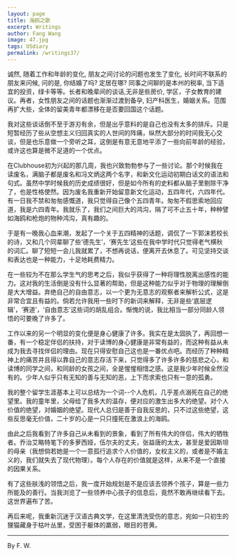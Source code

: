 ```yaml
---
layout: page
title: 海鸥之歌
excerpt: Writings
author: Fang Wang
image: 47.jpg
tags: USdiary
permalink: /writings37/
---
```


诚然, 随着工作和年龄的变化, 朋友之间讨论的问题也发生了变化, 长时间不联系的朋友来问候, 问的是, 你结婚了吗? 定居在哪? 同事之间聊的是本州的税率, 当下适宜的投资，绿卡等等。长者和晚辈间的谈话,无非是些房价, 学区，子女教育的建议。再者，女性朋友之间的话题也渐渐过渡到备孕, 妇产科医生，婚姻关系。范围再扩大些，全体的留美青年都漂移在是否要回国这个话题。

我对这些谈话倒不至于游刃有余，但是出乎意料的是自己也没有太多的排斥。只是短暂经历了些从空想主义归回真实的人世间的阵痛，纵然大部分的时间我无心交谈，但是也乐意做一个旁听之耳，这倒是有意无意地平添了一些向前年龄的经验，或许这也算是微不足道的一个优点。

在Clubhouse初为兴起的那几周，我也兴致勃勃参与了一些讨论。那个时候我在读废名，满脑子都是废名和冯文炳这两个名字，和新文化运动初期白话文的语法和句式。虽然中学时候我的历史成绩很好，但是如今所有的史料都从脑子里剔除干净了，也是性格使然。因为废名我重新开始留意新文化运动，五四年代，六四年代。有一日我不禁和匆匆感慨道，我只觉得自己像个五四青年。匆匆不假思索地回应道，我是六四青年。我就乐了，我们之间巨大的鸿沟，隔了可不止五十年，种种譬如海鸥和枪炮的物种鸿沟，真有趣的。

于是有一晚我心血来潮，发起了一个关于五四精神的话题，调侃了一下郭沫若校长的诗，又和几个同辈聊了些‘德先生’，‘赛先生’这些在我中学时代只觉得老气横秋的词汇。聊了短短一会儿我就累了，不想再说话，便离开去休息了。可见坚持交谈和表达也是一种能力，十足地耗费精力。

在一些较为不在那么学生气的思考之后，我似乎获得了一种将理性脱离出感性的能力。这对我的生活倒是没有什么显著的帮助，但是这种能力似乎对于物理的理解倒是大大增益。弃绝自己的自由意志，以一个更为无意志的观察者来解析公式，这是非常合宜且有益的。倘若允许我用一些时下的新词来解释，无非是些‘底层逻辑’，‘赛道’，‘自由意志’这些词的胡乱组合。惭愧的说，我比相当一部分同龄人领悟的可要晚了许多了。

工作以来的另一个明显的变化便是身心健康了许多。我实在是太固执了，再回想一番，有一个稳定伴侣的扶持，对于读博的身心健康是非常有益的，而这种有益从未成为我去寻找伴侣的理由。现在只得安慰自己这也是一番优点吧。而经历了种种精神上的痛苦并且得以靠自己的意志存活下来，只觉得多了许多许多的慈悲之心，和读博的同学之间，和同龄的女孩之间，全是惺惺相惜之感。这是我少年时候全然没有的。少年人似乎只有无知的善与无知的恶，上下而求索也只有一意的孤勇。

我的整个留学生涯基本上可以总结为一个词--个人危机，几乎差点溺死在自己的绝望里。我的童年里，父母给了我多大的温存，便对应的激生出多大的绝望。对个人价值的绝望，对婚姻的绝望。现代人总归是善于自我反思的，只不过这些绝望，这些反思毫无价值，二十岁的心是一只只撞死在激浪上的海鸥。

由此之后我看到了许多自己从未看到的景象，看到了所有伟大的伴侣，伟大的牺牲者。乔治艾略特笔下的多萝西娅，伍尔夫的丈夫，张益唐的太太，甚至是爱因斯坦的母亲（我想倘若她是一个一意孤行追求个人价值的，女权主义的，或者是不婚主义的，我们就失去了现代物理）。每个人存在的价值就是这样，从来不是一个直接的因果关系。

有了这些肤浅的领悟之后，我一度开始规划是不是应该去领养个孩子，算是一些力所能及的善行。当我浏览了一些领养中心孩子的信息后，竟然不敢再继续看下去。这世界遍布了苦。

再后来呢，我重新沉迷于汉语古典文学，在这里清洗受伤的意志，宛如一只初生的狸猫藏身于枯叶丛里，受困于躯体的羸弱，眼目的苍黄。

****

By F. W.

